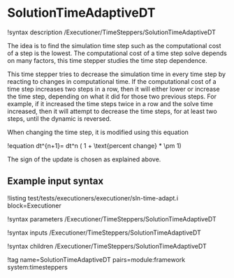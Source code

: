 # SolutionTimeAdaptiveDT

!syntax description /Executioner/TimeSteppers/SolutionTimeAdaptiveDT

The idea is to find the simulation time step such as the computational cost of a step is the lowest.
The computational cost of a time step solve depends on many factors, this time stepper studies the
time step dependence.

This time stepper tries to decrease the simulation time in every time step by reacting
to changes in computational time. If the computational cost of a time step increases two steps
in a row, then it will either lower or increase the time step, depending on what it did for those
two previous steps. For example, if it increased the time steps twice in a row and the solve time
increased, then it will attempt to decrease the time steps, for at least two steps, until the
dynamic is reversed.

When changing the time step, it is modified using this equation

!equation
dt^{n+1}= dt^n ( 1 + \text{percent change} * \pm 1)

The sign of the update is chosen as explained above.

## Example input syntax

!listing test/tests/executioners/executioner/sln-time-adapt.i block=Executioner

!syntax parameters /Executioner/TimeSteppers/SolutionTimeAdaptiveDT

!syntax inputs /Executioner/TimeSteppers/SolutionTimeAdaptiveDT

!syntax children /Executioner/TimeSteppers/SolutionTimeAdaptiveDT

!tag name=SolutionTimeAdaptiveDT pairs=module:framework system:timesteppers
